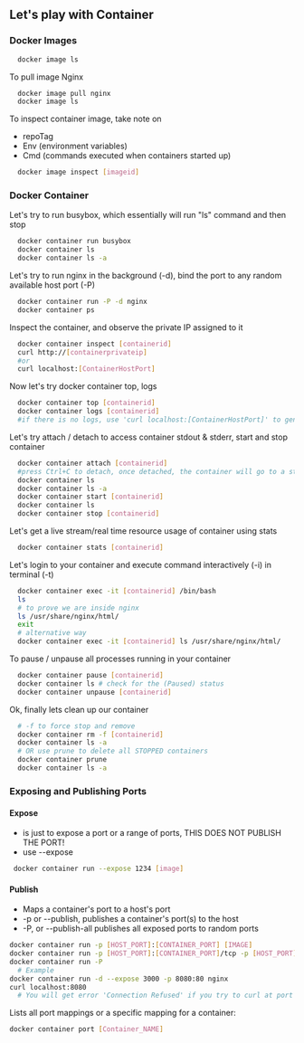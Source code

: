 ## Let's play with Container

### Docker Images
```bash
  docker image ls
```

To pull image Nginx
```bash
  docker image pull nginx
  docker image ls
```

To inspect container image, take note on
- repoTag
- Env (environment variables)
- Cmd (commands executed when containers started up)
```bash
  docker image inspect [imageid]
```

### Docker Container
Let's try to run busybox, which essentially will run "ls" command and then stop
```bash
  docker container run busybox
  docker container ls
  docker container ls -a
```

Let's try to run nginx in the background (-d), bind the port to any random available host port (-P)
```bash
  docker container run -P -d nginx
  docker container ps
```

Inspect the container, and observe the private IP assigned to it
```bash
  docker container inspect [containerid]
  curl http://[containerprivateip]
  #or
  curl localhost:[ContainerHostPort]
```

Now let's try docker container top, logs 
```bash
  docker container top [containerid]
  docker container logs [containerid]
  #if there is no logs, use 'curl localhost:[ContainerHostPort]' to generate some access logs 
```

Let's try attach / detach to access container stdout & stderr, start and stop container
```bash
  docker container attach [containerid]
  #press Ctrl+C to detach, once detached, the container will go to a stopped state
  docker container ls
  docker container ls -a
  docker container start [containerid]
  docker container ls
  docker container stop [containerid]
```

Let's get a live stream/real time resource usage of container using stats
```bash
  docker container stats [containerid]
```

Let's login to your container and execute command interactively (-i) in terminal (-t)
```bash
  docker container exec -it [containerid] /bin/bash
  ls
  # to prove we are inside nginx 
  ls /usr/share/nginx/html/
  exit 
  # alternative way
  docker container exec -it [containerid] ls /usr/share/nginx/html/
```

To pause / unpause all processes running in your container
```bash
  docker container pause [containerid]
  docker container ls # check for the (Paused) status
  docker container unpause [containerid]
```

Ok, finally lets clean up our container
```bash
  # -f to force stop and remove
  docker container rm -f [containerid]
  docker container ls -a
  # OR use prune to delete all STOPPED containers
  docker container prune 
  docker container ls -a
```

### Exposing and Publishing Ports
#### Expose 
- is just to expose a port or a range of ports, THIS DOES NOT PUBLISH THE PORT!
- use --expose <PORT> 
 ```bash 
  docker container run --expose 1234 [image]
  ```
#### Publish
- Maps a container's port to a host's port
- -p or --publish, publishes a container's port(s) to the host
- -P, or --publish-all publishes all exposed ports to random ports
```bash
docker container run -p [HOST_PORT]:[CONTAINER_PORT] [IMAGE]
docker container run -p [HOST_PORT]:[CONTAINER_PORT]/tcp -p [HOST_PORT]:[CONTAINER_PORT]/udp [IMAGE]
docker container run -P
  # Example
docker container run -d --expose 3000 -p 8080:80 nginx
curl localhost:8080
  # You will get error 'Connection Refused' if you try to curl at port 3000, because eventhough we expose the port 3000, no processes are listening on that port
```
Lists all port mappings or a specific mapping for a container:
```bash
docker container port [Container_NAME]  
```  

